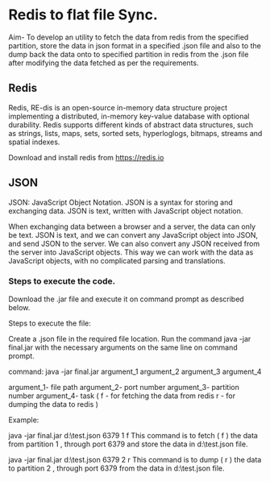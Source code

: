 
# Redis to flat file Sync.

Aim- To develop an utility to fetch the data from redis from the specified partition, store the data in json format in a specified .json file and also to the dump back the data onto to specified partition in redis from the .json file after modifying the data fetched as per the requirements.

## Redis

Redis, RE-dis is an open-source in-memory data structure project implementing a distributed, in-memory key-value database with optional durability. Redis supports different kinds of abstract data structures, such as strings, lists, maps, sets, sorted sets, hyperloglogs, bitmaps, streams and spatial indexes.

Download and install redis from https://redis.io

## JSON
JSON: JavaScript Object Notation.
JSON is a syntax for storing and exchanging data.
JSON is text, written with JavaScript object notation.

When exchanging data between a browser and a server, the data can only be text.
JSON is text, and we can convert any JavaScript object into JSON, and send JSON to the server.
We can also convert any JSON received from the server into JavaScript objects.
This way we can work with the data as JavaScript objects, with no complicated parsing and translations.
 
### Steps to execute the code.
Download the .jar file and execute it on command prompt as described below.

Steps to execute the file:

Create a .json file in the required file location.
Run the command java -jar final.jar with the necessary arguments on the same line on command prompt.

command:
java -jar final.jar argument_1 argument_2 argument_3 argument_4 

argument_1- file path
argument_2- port number
argument_3- partition number
argument_4- task ( f - for fetching the data from redis
                                 r - for dumping the data to redis )

Example: 

java -jar final.jar d:\\test.json 6379 1 f
This command is to fetch ( f ) the data from partition 1 , through port 6379 and store the data in  d:\\test.json file. 

java -jar final.jar d:\\test.json 6379 2 r
This command is to dump ( r ) the data to partition 2 , through port 6379 from the data in  d:\\test.json file.



